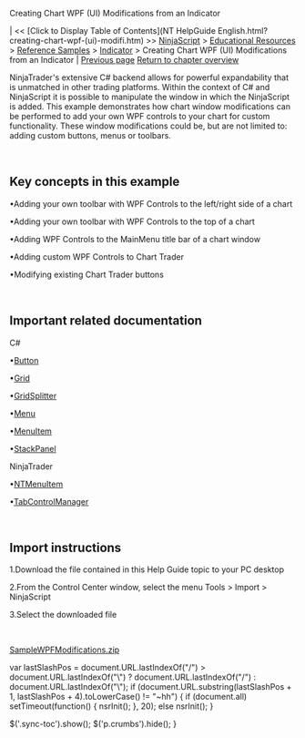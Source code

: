 ﻿










 


Creating Chart WPF (UI) Modifications from an Indicator







| &lt;&lt; [Click to Display Table of Contents](NT HelpGuide English.html?creating-chart-wpf-(ui)-modifi.htm) &gt;&gt;
 [NinjaScript](ninjascript.htm) &gt; [Educational Resources](educational_resources.htm) &gt; [Reference Samples](reference_samples.htm) &gt; [Indicator](indicator2.htm) &gt;
Creating Chart WPF (UI) Modifications from an Indicator | [Previous page](using_try-catch_blocks.htm)
[Return to chapter overview](indicator2.htm)










NinjaTrader's extensive C# backend allows for powerful expandability that is unmatched in other trading platforms. Within the context of C# and NinjaScript it is possible to manipulate the window in which the NinjaScript is added. This example demonstrates how chart window modifications can be performed to add your own WPF controls to your chart for custom functionality. These window modifications could be, but are not limited to: adding custom buttons, menus or toolbars.


 


Key concepts in this example
----------------------------


•Adding your own toolbar with WPF Controls to the left/right side of a chart

•Adding your own toolbar with WPF Controls to the top of a chart

•Adding WPF Controls to the MainMenu title bar of a chart window

•Adding custom WPF Controls to Chart Trader

•Modifying existing Chart Trader buttons

 


Important related documentation
-------------------------------


C#


•[Button](https://docs.microsoft.com/en-us/dotnet/api/system.windows.controls.button?view=netframework-4.8)

•[Grid](https://docs.microsoft.com/en-us/dotnet/api/system.windows.controls.grid?view=netframework-4.8)

•[GridSplitter](https://docs.microsoft.com/en-us/dotnet/api/system.windows.controls.gridsplitter?view=netframework-4.8)

•[Menu](https://docs.microsoft.com/en-us/dotnet/api/system.windows.controls.menu?view=netframework-4.8)

•[MenuItem](https://docs.microsoft.com/en-us/dotnet/api/system.windows.controls.menuitem?view=netframework-4.8)

•[StackPanel](https://docs.microsoft.com/en-us/dotnet/api/system.windows.controls.stackpanel?view=netframework-4.8)

NinjaTrader


•[NTMenuItem](ntmenuitem.htm)

•[TabControlManager](tabcontrolmanager.htm)

 


Import instructions
-------------------


1.Download the file contained in this Help Guide topic to your PC desktop

2.From the Control Center window, select the menu Tools &gt; Import &gt; NinjaScript

3.Select the downloaded file

 


[SampleWPFModifications.zip](https://ninjatrader.com/support/helpGuides/nt8/samples/SampleWPFModifications.zip)





 
 var lastSlashPos = document.URL.lastIndexOf("/") &gt; document.URL.lastIndexOf("\\") ? document.URL.lastIndexOf("/") : document.URL.lastIndexOf("\\");
 if (document.URL.substring(lastSlashPos + 1, lastSlashPos + 4).toLowerCase() != "~hh") {
 if (document.all) setTimeout(function() {
 nsrInit();
 }, 20);
 else nsrInit();
 }
 
 
 $('.sync-toc').show();
 $('p.crumbs').hide();
 }
 
 
 



